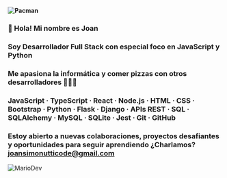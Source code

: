<!-- 🌌 Joan Simonutti's GitHub README -->

<!-- Decoración opcional tipo ASCII -->
<!-- Podés agregar emojis, arte ASCII o dejarlo minimalista -->

**![Pacman](https://user-images.githubusercontent.com/74038190/212284158-e840e285-664b-44d7-b79b-e264b5e54825.gif)**
 
### 👋 Hola! Mi nombre es Joan          

### Soy **Desarrollador Full Stack** con especial foco en **JavaScript** y **Python**

### Me apasiona la informática y comer pizzas con otros desarrolladores 🍕👨‍💻<br/>

### JavaScript · TypeScript · React · Node.js · HTML · CSS · Bootstrap · Python · Flask · Django · APIs REST · SQL · SQLAlchemy · MySQL · SQLite · Jest · Git · GitHub

### Estoy abierto a nuevas colaboraciones, proyectos desafiantes y oportunidades para seguir aprendiendo ¿Charlamos? joansimonutticode@gmail.com

![MarioDev](https://user-images.githubusercontent.com/74038190/225813708-98b745f2-7d22-48cf-9150-083f1b00d6c9.gif)
<!--![Trabajando duro]()-->
<!--![Trabajando duro]()-->
<!--!![Trabajando duro](https://media1.giphy.com/media/v1.Y2lkPTc5MGI3NjExem9mZm9rYzNnaGNjcDQxeG1weWc4MHhmcGwweWZhNTY1NzA4bW5oaSZlcD12MV9pbnRlcm5hbF9naWZfYnlfaWQmY3Q9Zw/UPNV6BECISuMo/giphy.gif)-->
<!--![Trabajando duro](https://media2.giphy.com/media/v1.Y2lkPTc5MGI3NjExcDN1Y2VkendzYzFtYmxjcXNrdWdlZWRyaG80dmt2bjczNzNpN28xNiZlcD12MV9pbnRlcm5hbF9naWZfYnlfaWQmY3Q9Zw/78XCFBGOlS6keY1Bil/giphy.gif)-->
<!--![Trabajando duro](https://media1.giphy.com/media/v1.Y2lkPTc5MGI3NjExcmRydHlla241Y2o1YWYyem04MHY1b3Q2aTJ0OG5qcDhmZHg1M3ZmcSZlcD12MV9pbnRlcm5hbF9naWZfYnlfaWQmY3Q9Zw/487L0pNZKONFN01oHO/giphy.gif)-->
<!-- Este es un comentario en Markdown -->
